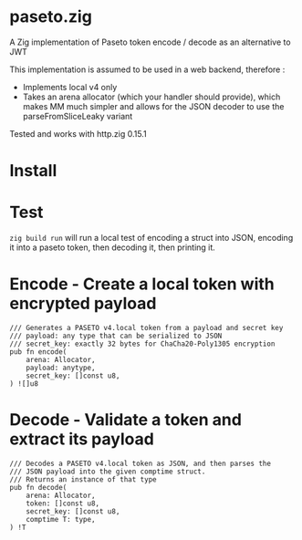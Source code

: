 # paseto.zig

A Zig implementation of Paseto token encode / decode as an alternative to JWT

This implementation is assumed to be used in a web backend, therefore : 
- Implements local v4 only
- Takes an arena allocator (which your handler should provide), which makes MM much simpler
  and allows for the JSON decoder to use the parseFromSliceLeaky variant

Tested and works with http.zig 0.15.1

# Install


# Test

`zig build run` will run a local test of encoding a struct into JSON, encoding it into 
a paseto token, then decoding it, then printing it.

# Encode - Create a local token with encrypted payload

```
/// Generates a PASETO v4.local token from a payload and secret key
/// payload: any type that can be serialized to JSON
/// secret_key: exactly 32 bytes for ChaCha20-Poly1305 encryption
pub fn encode(
    arena: Allocator,
    payload: anytype,
    secret_key: []const u8,
) ![]u8
```

# Decode - Validate a token and extract its payload

```
/// Decodes a PASETO v4.local token as JSON, and then parses the
/// JSON payload into the given comptime struct. 
/// Returns an instance of that type
pub fn decode(
    arena: Allocator,
    token: []const u8,
    secret_key: []const u8,
    comptime T: type,
) !T
```
